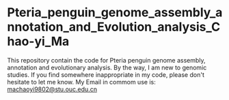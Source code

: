 # Pteria_penguin_genome_assembly_annotation_and_Evolution_analysis_Chao-yi_Ma
This repository contain the code for Pteria penguin genome assembly, annotation and evolutionary analysis. By the way, I am new to genomic studies. If you find somewhere inappropriate in my code, please don't hesitate to let me know. My Email in commom use is: machaoyi9802@stu.ouc.edu.cn
